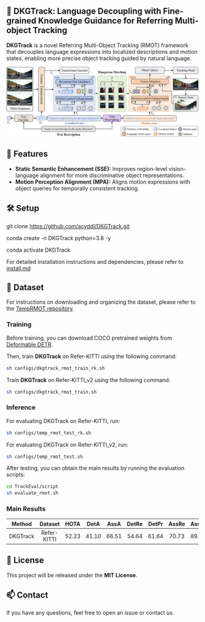## 🚀 DKGTrack: Language Decoupling with Fine-grained Knowledge Guidance for Referring Multi-object Tracking

**DKGTrack** is a novel Referring Multi-Object Tracking (RMOT) framework that decouples language expressions into localized descriptions and motion states, enabling more precise object tracking guided by natural language.
<p align="center"><img src="./assets/framework.png" width="800"/></p>

## 🔧 Features

- **Static Semantic Enhancement (SSE):** Improves region-level vision-language alignment for more discriminative object representations.
- **Motion Perception Alignment (MPA):** Aligns motion expressions with object queries for temporally consistent tracking.

## 🛠️ Setup
git clone https://github.com/acyddl/DKGTrack.git

conda create -n DKGTrack python=3.8 -y

conda activate DKGTrack

For detailed installation instructions and dependencies, please refer to [install.md](https://github.com/acyddl/DKGTrack/blob/main/Install.md)

## 📅 Dataset
For instructions on downloading and organizing the dataset, please refer to the [TempRMOT repository](https://github.com/zyn213/TempRMOT).

### Training
Before training, you can download COCO pretrained weights from [Deformable DETR](https://github.com/fundamentalvision/Deformable-DETR).

Then, train **DKGTrack** on Refer-KITTI using the following command:
```bash
sh configs/dkgtrack_rmot_train_rk.sh
```
Train **DKGTrack** on Refer-KITTI_v2 using the following command:
```bash
sh configs/dkgtrack_rmot_train.sh
```
### Inference
For evaluating DKGTrack on Refer-KITTI, run:
```bash
sh configs/temp_rmot_test_rk.sh
```
For evaluating DKGTrack on Refer-KITTI_v2, run:
```bash
sh configs/temp_rmot_test.sh
```
After testing, you can obtain the main results by running the evaluation scripts:
```bash
cd TrackEval/script
sh evaluate_rmot.sh
```
### Main Results

| **Method** | **Dataset** | **HOTA** | **DetA** | **AssA** | **DetRe** | **DetPr** | **AssRe** | **AssRe** | **LocA** |                                           **URL**                                           |
|:----------:|:-----------:|:--------:|:--------:|:--------:|:---------:|:---------:|:---------:|-----------|----------| :-----------------------------------------------------------------------------------------: |
| DKGTrack  | Refer-KITTI |  52.23   |  41.10   |  66.51   |   54.64   |   61.64  |   70.73   | 89.17     | 90.60   | [model](https://pan.baidu.com/s/1kKCDaUVa5BmsWWxpaR0j8w) (afd5) |
    
## 📜 License

This project will be released under the **MIT License**.

## 📫 Contact

If you have any questions, feel free to open an issue or contact us.

